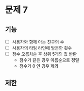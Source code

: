 # 문제 7

## 기능

* [ ] 사용자와 함께 아는 친구의 수
* [ ] 사용자의 타임 라인에 방문한 횟수
* [ ] 점수 오름차순 후 상위 5개의 값 반환
  * 점수가 같은 경우 이름순으로 정렬
  * 점수가 0 인 경우 제외

## 제한

